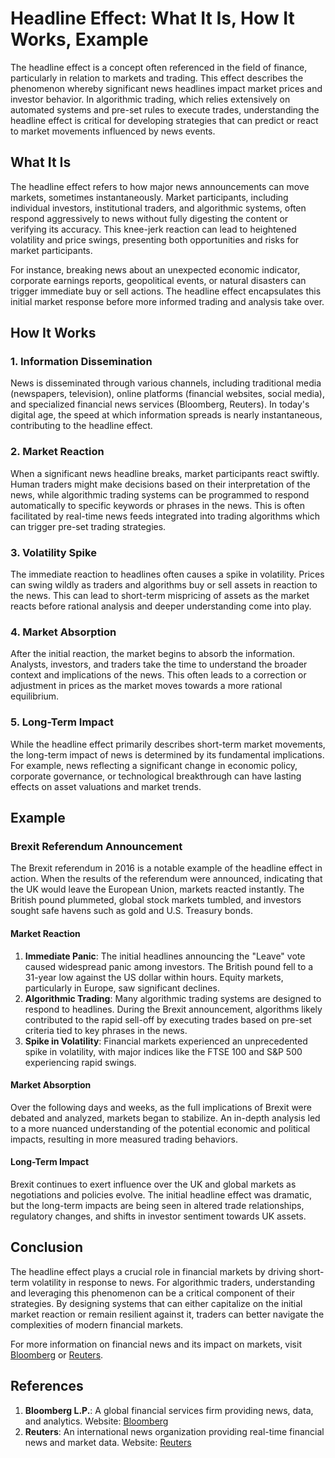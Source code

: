 # Headline Effect: What It Is, How It Works, Example

The headline effect is a concept often referenced in the field of finance, particularly in relation to markets and trading. This effect describes the phenomenon whereby significant news headlines impact market prices and investor behavior. In algorithmic trading, which relies extensively on automated systems and pre-set rules to execute trades, understanding the headline effect is critical for developing strategies that can predict or react to market movements influenced by news events.

## What It Is

The headline effect refers to how major news announcements can move markets, sometimes instantaneously. Market participants, including individual investors, institutional traders, and algorithmic systems, often respond aggressively to news without fully digesting the content or verifying its accuracy. This knee-jerk reaction can lead to heightened volatility and price swings, presenting both opportunities and risks for market participants.

For instance, breaking news about an unexpected economic indicator, corporate earnings reports, geopolitical events, or natural disasters can trigger immediate buy or sell actions. The headline effect encapsulates this initial market response before more informed trading and analysis take over.

## How It Works

### 1. Information Dissemination

News is disseminated through various channels, including traditional media (newspapers, television), online platforms (financial websites, social media), and specialized financial news services (Bloomberg, Reuters). In today's digital age, the speed at which information spreads is nearly instantaneous, contributing to the headline effect.

### 2. Market Reaction

When a significant news headline breaks, market participants react swiftly. Human traders might make decisions based on their interpretation of the news, while algorithmic trading systems can be programmed to respond automatically to specific keywords or phrases in the news. This is often facilitated by real-time news feeds integrated into trading algorithms which can trigger pre-set trading strategies.

### 3. Volatility Spike

The immediate reaction to headlines often causes a spike in volatility. Prices can swing wildly as traders and algorithms buy or sell assets in reaction to the news. This can lead to short-term mispricing of assets as the market reacts before rational analysis and deeper understanding come into play.

### 4. Market Absorption

After the initial reaction, the market begins to absorb the information. Analysts, investors, and traders take the time to understand the broader context and implications of the news. This often leads to a correction or adjustment in prices as the market moves towards a more rational equilibrium.

### 5. Long-Term Impact

While the headline effect primarily describes short-term market movements, the long-term impact of news is determined by its fundamental implications. For example, news reflecting a significant change in economic policy, corporate governance, or technological breakthrough can have lasting effects on asset valuations and market trends.

## Example

### Brexit Referendum Announcement

The Brexit referendum in 2016 is a notable example of the headline effect in action. When the results of the referendum were announced, indicating that the UK would leave the European Union, markets reacted instantly. The British pound plummeted, global stock markets tumbled, and investors sought safe havens such as gold and U.S. Treasury bonds.

#### Market Reaction

1. **Immediate Panic**: The initial headlines announcing the "Leave" vote caused widespread panic among investors. The British pound fell to a 31-year low against the US dollar within hours. Equity markets, particularly in Europe, saw significant declines.
2. **Algorithmic Trading**: Many algorithmic trading systems are designed to respond to headlines. During the Brexit announcement, algorithms likely contributed to the rapid sell-off by executing trades based on pre-set criteria tied to key phrases in the news.
3. **Spike in Volatility**: Financial markets experienced an unprecedented spike in volatility, with major indices like the FTSE 100 and S&P 500 experiencing rapid swings.

#### Market Absorption

Over the following days and weeks, as the full implications of Brexit were debated and analyzed, markets began to stabilize. An in-depth analysis led to a more nuanced understanding of the potential economic and political impacts, resulting in more measured trading behaviors.

#### Long-Term Impact

Brexit continues to exert influence over the UK and global markets as negotiations and policies evolve. The initial headline effect was dramatic, but the long-term impacts are being seen in altered trade relationships, regulatory changes, and shifts in investor sentiment towards UK assets.

## Conclusion

The headline effect plays a crucial role in financial markets by driving short-term volatility in response to news. For algorithmic traders, understanding and leveraging this phenomenon can be a critical component of their strategies. By designing systems that can either capitalize on the initial market reaction or remain resilient against it, traders can better navigate the complexities of modern financial markets.

For more information on financial news and its impact on markets, visit [Bloomberg](https://www.bloomberg.com) or [Reuters](https://www.reuters.com).

## References

1. **Bloomberg L.P.**: A global financial services firm providing news, data, and analytics. Website: [Bloomberg](https://www.bloomberg.com)
2. **Reuters**: An international news organization providing real-time financial news and market data. Website: [Reuters](https://www.reuters.com)